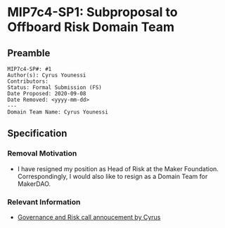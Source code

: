 # MIP7c4-SP1: Subproposal to Offboard Risk Domain Team

## Preamble

```
MIP7c4-SP#: #1
Author(s): Cyrus Younessi
Contributors:
Status: Formal Submission (FS)
Date Proposed: 2020-09-08
Date Removed: <yyyy-mm-dd>
---
Domain Team Name: Cyrus Younessi
```

## Specification

### Removal Motivation

* I have resigned my position as Head of Risk at the Maker Foundation. Correspondingly, I would also like to resign as a Domain Team for MakerDAO.

### Relevant Information

- [Governance and Risk call annoucement by Cyrus](https://youtu.be/Yxzpggi6B68?t=117)
